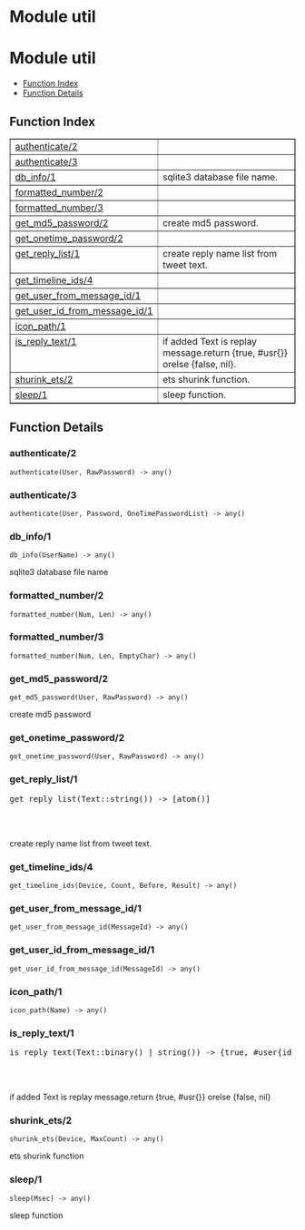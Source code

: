 Module util
===========


<h1>Module util</h1>

* [Function Index](#index)
* [Function Details](#functions)






<h2><a name="index">Function Index</a></h2>



<table width="100%" border="1" cellspacing="0" cellpadding="2" summary="function index"><tr><td valign="top"><a href="#authenticate-2">authenticate/2</a></td><td></td></tr><tr><td valign="top"><a href="#authenticate-3">authenticate/3</a></td><td></td></tr><tr><td valign="top"><a href="#db_info-1">db_info/1</a></td><td>sqlite3 database file name.</td></tr><tr><td valign="top"><a href="#formatted_number-2">formatted_number/2</a></td><td></td></tr><tr><td valign="top"><a href="#formatted_number-3">formatted_number/3</a></td><td></td></tr><tr><td valign="top"><a href="#get_md5_password-2">get_md5_password/2</a></td><td>create md5 password.</td></tr><tr><td valign="top"><a href="#get_onetime_password-2">get_onetime_password/2</a></td><td></td></tr><tr><td valign="top"><a href="#get_reply_list-1">get_reply_list/1</a></td><td>create reply name list from tweet text.</td></tr><tr><td valign="top"><a href="#get_timeline_ids-4">get_timeline_ids/4</a></td><td></td></tr><tr><td valign="top"><a href="#get_user_from_message_id-1">get_user_from_message_id/1</a></td><td></td></tr><tr><td valign="top"><a href="#get_user_id_from_message_id-1">get_user_id_from_message_id/1</a></td><td></td></tr><tr><td valign="top"><a href="#icon_path-1">icon_path/1</a></td><td></td></tr><tr><td valign="top"><a href="#is_reply_text-1">is_reply_text/1</a></td><td>if added Text is replay message.return {true, #usr{}} orelse {false, nil}.</td></tr><tr><td valign="top"><a href="#shurink_ets-2">shurink_ets/2</a></td><td>ets shurink function.</td></tr><tr><td valign="top"><a href="#sleep-1">sleep/1</a></td><td>sleep function.</td></tr></table>




<h2><a name="functions">Function Details</a></h2>


<a name="authenticate-2"></a>

<h3>authenticate/2</h3>





`authenticate(User, RawPassword) -> any()`

<a name="authenticate-3"></a>

<h3>authenticate/3</h3>





`authenticate(User, Password, OneTimePasswordList) -> any()`

<a name="db_info-1"></a>

<h3>db_info/1</h3>





`db_info(UserName) -> any()`



sqlite3 database file name
<a name="formatted_number-2"></a>

<h3>formatted_number/2</h3>





`formatted_number(Num, Len) -> any()`

<a name="formatted_number-3"></a>

<h3>formatted_number/3</h3>





`formatted_number(Num, Len, EmptyChar) -> any()`

<a name="get_md5_password-2"></a>

<h3>get_md5_password/2</h3>





`get_md5_password(User, RawPassword) -> any()`



create md5 password
<a name="get_onetime_password-2"></a>

<h3>get_onetime_password/2</h3>





`get_onetime_password(User, RawPassword) -> any()`

<a name="get_reply_list-1"></a>

<h3>get_reply_list/1</h3>





<pre>get_reply_list(Text::string()) -> [atom()]</pre>
<br></br>




create reply name list from tweet text.
<a name="get_timeline_ids-4"></a>

<h3>get_timeline_ids/4</h3>





`get_timeline_ids(Device, Count, Before, Result) -> any()`

<a name="get_user_from_message_id-1"></a>

<h3>get_user_from_message_id/1</h3>





`get_user_from_message_id(MessageId) -> any()`

<a name="get_user_id_from_message_id-1"></a>

<h3>get_user_id_from_message_id/1</h3>





`get_user_id_from_message_id(MessageId) -> any()`

<a name="icon_path-1"></a>

<h3>icon_path/1</h3>





`icon_path(Name) -> any()`

<a name="is_reply_text-1"></a>

<h3>is_reply_text/1</h3>





<pre>is_reply_text(Text::binary() | string()) -> {true, #user{id = undefined | integer(), status = atom(), pid = undefined | atom(), name = undefined | term(), mail = undefined | string(), password = undefined | string()}} | {false, nil}</pre>
<br></br>




if added Text is replay message.return {true, #usr{}} orelse {false, nil}
<a name="shurink_ets-2"></a>

<h3>shurink_ets/2</h3>





`shurink_ets(Device, MaxCount) -> any()`



ets shurink function
<a name="sleep-1"></a>

<h3>sleep/1</h3>





`sleep(Msec) -> any()`



sleep function
